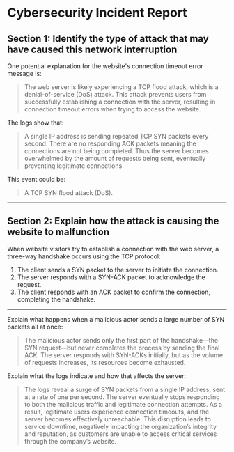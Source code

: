 # Cybersecurity Incident Report

## Section 1: Identify the type of attack that may have caused this network interruption

One potential explanation for the website's connection timeout error message is:
> The web server is likely experiencing a TCP flood attack, which is a denial-of-service (DoS) attack. This attack prevents users from successfully establishing a connection with the server, resulting in connection timeout errors when trying to access the website.

The logs show that:
> A single IP address is sending repeated TCP SYN packets every second. There are no responding ACK packets meaning the connections are not being completed. Thus the server becomes overwhelmed by the amount of requests being sent, eventually preventing legitimate connections.

This event could be:
> A TCP SYN flood attack (DoS).

---

## Section 2: Explain how the attack is causing the website to malfunction

When website visitors try to establish a connection with the web server, a three-way handshake occurs using the TCP protocol:

1. The client sends a SYN packet to the server to initiate the connection.
2. The server responds with a SYN-ACK packet to acknowledge the request.
3. The client responds with an ACK packet to confirm the connection, completing the handshake.

---

Explain what happens when a malicious actor sends a large number of SYN packets all at once:
> The malicious actor sends only the first part of the handshake—the SYN request—but never completes the process by sending the final ACK. The server responds with SYN-ACKs initially, but as the volume of requests increases, its resources become exhausted.

Explain what the logs indicate and how that affects the server:
> The logs reveal a surge of SYN packets from a single IP address, sent at a rate of one per second. The server eventually stops responding to both the malicious traffic and legitimate connection attempts. As a result, legitimate users experience connection timeouts, and the server becomes effectively unreachable. This disruption leads to service downtime, negatively impacting the organization’s integrity and reputation, as customers are unable to access critical services through the company’s website.
